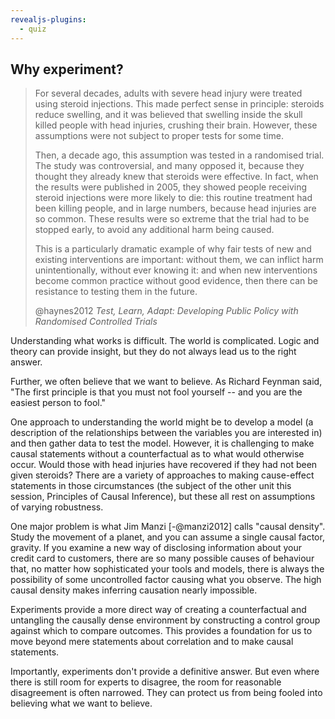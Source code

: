 ```yaml
---
revealjs-plugins:
  - quiz
---
```

## Why experiment?

> For several decades, adults with severe head injury were treated using steroid injections. This made perfect sense in principle: steroids reduce swelling, and it was believed that swelling inside the skull killed people with head injuries, crushing their brain. However, these assumptions were not subject to proper tests for some time.
>
> Then, a decade ago, this assumption was tested in a randomised trial. The study was controversial, and many opposed it, because they thought they already knew that steroids were effective. In fact, when the results were published in 2005, they showed people receiving steroid injections were more likely to die: this routine treatment had been killing people, and in large numbers, because head injuries are so common. These results were so extreme that the trial had to be stopped early, to avoid any additional harm being caused.
>
> This is a particularly dramatic example of why fair tests of new and existing interventions are important: without them, we can inflict harm unintentionally, without ever knowing it: and when new interventions become common practice without good evidence, then there can be resistance to testing them in the future.
>
> @haynes2012 *Test, Learn, Adapt: Developing Public Policy with Randomised Controlled Trials*

Understanding what works is difficult. The world is complicated. Logic and theory can provide insight, but they do not always lead us to the right answer.

Further, we often believe that we want to believe. As Richard Feynman said, "The first principle is that you must not fool yourself -- and you are the easiest person to fool."

One approach to understanding the world might be to develop a model (a description of the relationships between the variables you are interested in) and then gather data to test the model. However, it is challenging to make causal statements without a counterfactual as to what would otherwise occur. Would those with head injuries have recovered if they had not been given steroids? There are a variety of approaches to making cause-effect statements in those circumstances (the subject of the other unit this session, Principles of Causal Inference), but these all rest on assumptions of varying robustness.

One major problem is what Jim Manzi [-@manzi2012] calls "causal density". Study the movement of a planet, and you can assume a single causal factor, gravity. If you examine a new way of disclosing information about your credit card to customers, there are so many possible causes of behaviour that, no matter how sophisticated your tools and models, there is always the possibility of some uncontrolled factor causing what you observe. The high causal density makes inferring causation nearly impossible.

Experiments provide a more direct way of creating a counterfactual and untangling the causally dense environment by constructing a control group against which to compare outcomes. This provides a foundation for us to move beyond mere statements about correlation and to make causal statements.

Importantly, experiments don't provide a definitive answer. But even where there is still room for experts to disagree, the room for reasonable disagreement is often narrowed. They can protect us from being fooled into believing what we want to believe.
